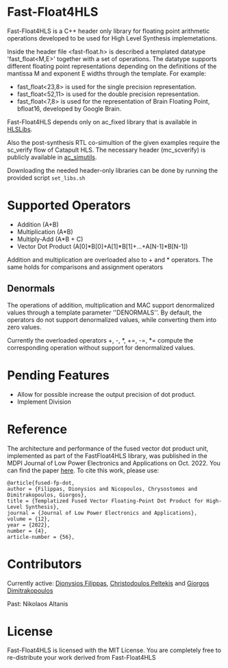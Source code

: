 # Fast-Float4HLS
Fast-Float4HLS is a C++ header only library for floating point arithmetic operations developed to be used for High Level Synthesis implemetations. 

Inside the header file <fast-float.h> is described a templated datatype 'fast_float<M,E>' together with a set of operations. The datatype supports different floating point representations depending on the definitions of the mantissa M and exponent E widths through the template.
For example:
* fast_float<23,8>  is used for the single precision representation.
* fast_float<52,11> is used for the double precision representation.
* fast_float<7,8>  is used for the representation of Brain Floating Point, bfloat16, developed by Google Brain.

Fast-Float4HLS depends only on ac_fixed library that is available in [HLSLibs](https://github.com/hlslibs/ac_types).

Also the post-synthesis RTL co-simultion of the given examples require the sc_verify flow of Catapult HLS. The necessary header 
(mc_scverify) is publicly available in [ac_simutils](https://github.com/hlslibs/ac_simutils/tree/master/include).

Downloading the needed header-only libraries can be done by running the provided script ```set_libs.sh```

# Supported Operators

* Addition (A+B)
* Multiplication (A*B)
* Multiply-Add (A*B + C)
* Vector Dot Product (A[0]*B[0]+A[1]*B[1]+...+A[N-1]*B[N-1])

Addition and multiplication are overloaded also to + and * operators. The same holds for comparisons and assignment operators

## Denormals
The operations of addition, multiplication and MAC support denormalized values through a template parameter ''DENORMALS''. By default, the operators do not support denormalized values, while converting them into zero values.

Currently the overloaded operators +, -, *, +=, -=, *= compute the corresponding operation without support for denormalized values.

# Pending Features

* Allow for possible increase the output precision of dot product.
* Implement Division

# Reference

The architecture and performance of the fused vector dot product unit, implemented as part of the FastFloat4HLS library, was published in the MDPI Journal of Low Power Electronics and Applications on Oct. 2022. You can find the paper [here](https://www.mdpi.com/2079-9268/12/4/56/pdf). To cite this work, please use:

```
@article{fused-fp-dot,
author = {Filippas, Dionysios and Nicopoulos, Chrysostomos and Dimitrakopoulos, Giorgos},
title = {Templatized Fused Vector Floating-Point Dot Product for High-Level Synthesis},
journal = {Journal of Low Power Electronics and Applications},
volume = {12},
year = {2022},
number = {4},
article-number = {56},
```

# Contributors

Currently active: [Dionysios Filippas](https://github.com/dionisisfil), [Christodoulos Peltekis](https://github.com/chrispelt)
and [Giorgos Dimitrakopoulos](https://github.com/gdimitrak)

Past: Nikolaos Altanis

# License
Fast-Float4HLS is licensed with the MIT License. You are completely free to re-distribute your work derived from Fast-Float4HLS

